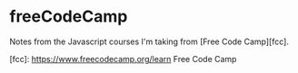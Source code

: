 # freeCodeCamp
Notes from the Javascript courses I'm taking from [Free Code Camp][fcc].

[fcc]: https://www.freecodecamp.org/learn Free Code Camp

